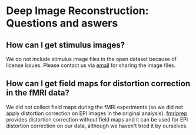 # Deep Image Reconstruction: Questions and aswers

## How can I get stimulus images?

We do not include stimulus image files in the open dataset because of license issues.
Please contact us via [email](mailto:kamitanilab@gmail.com) for sharing the image files.

## How can I get field maps for distortion correction in the fMRI data?

We did not collect field maps during the fMRI experiments (so we did not apply distortion correction on EPI images in the original analysis).
[fmriprep](https://github.com/poldracklab/fmriprep) provides distortion correction without field maps and it can be used for EPI distortion correction on our data, although we haven't tried it by ourselves.

